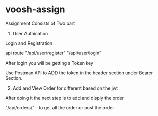 # voosh-assign

Assignment Consists of Two part

1. User Authication

Login and Registration

api route
"/api/user/register"
"/api/user/login"

After login you will be getting a Token key

Use Postman API to ADD the token in the header section under Bearer Section.

2. Add and View Order for different based on the jwt

After doing it the next step is to add and disply the order

"/api/orders/" - to get all the order or post the order
